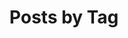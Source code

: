 ---
title: "Posts by Tag"
permalink: /tags/
layout: tags
author_profile: true
header:
  overlay_image: http://www.popularcategories.com/images/categories.jpg
#  overlay_color: rgba(51, 51, 51, 1.0)
  overlay_filter: rgba(51, 51, 51, 0.8)
---